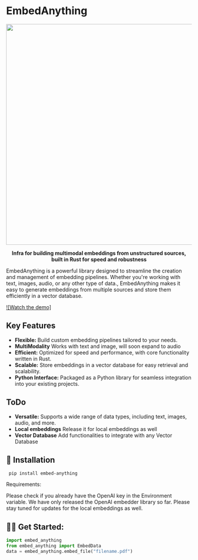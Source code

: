 # EmbedAnything
<p align ="center">
<img width=600 src = "https://res.cloudinary.com/dltwftrgc/image/upload/v1712504276/Projects/EmbedAnything_500_x_200_px_a4l8xu.png">
</p>


<p align="center">
    <b>Infra for building multimodal embeddings from unstructured sources, built in Rust for speed and robustness</b>
</p>

EmbedAnything is a powerful library designed to streamline the creation and management of embedding pipelines. Whether you're working with text, images, audio, or any other type of data., EmbedAnything makes it easy to generate embeddings from multiple sources and store them efficiently in a vector database.



[![Watch the demo]](https://youtu.be/HLXIuznnXcI)



## Key Features

- **Flexible:** Build custom embedding pipelines tailored to your needs.
- **MultiModality** Works with text and image, will soon expand to audio
- **Efficient:** Optimized for speed and performance, with core functionality written in Rust.
- **Scalable:** Store embeddings in a vector database for easy retrieval and scalability.
- **Python Interface:** Packaged as a Python library for seamless integration into your existing projects.

## ToDo
- **Versatile:** Supports a wide range of data types, including text, images, audio, and more.
- **Local embeddings** Release it for local embeddings as well
- **Vector Database** Add functionalities to integrate with any Vector Database

## :rocket: Installation

`
pip install embed-anything`


Requirements:

Please check if you already have the OpenAI key in the Environment variable. We have only released the OpenAI embedder library so far. Please stay tuned for updates for the local embeddings as well.


## :astronaut: Get Started:

```python
import embed_anything
from embed_anything import EmbedData
data = embed_anything.embed_file("filename.pdf")
```

